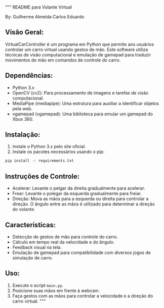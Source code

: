 """
README para Volante Virtual

By:  Guilherme Almeida
     Carlos Eduardo

Visão Geral:
------------
VirtualCarController é um programa em Python que permite aos usuários controlar um carro virtual usando gestos de mão. Este software utiliza técnicas de visão computacional e emulação de gamepad para traduzir movimentos de mão em comandos de controle do carro.

Dependências:
-------------
- Python 3.x
- OpenCV (cv2): Para processamento de imagens e tarefas de visão computacional.
- MediaPipe (mediapipe): Uma estrutura para auxiliar a identificar objetos pela web.
- vgamepad (vgamepad): Uma biblioteca para emular um gamepad do Xbox 360.

Instalação:
-----------
1. Instale o Python 3.x pelo site oficial.
2. Instale os pacotes necessários usando o pip:

```bash
pip install -r requirements.txt
```
Instruções de Controle:
-----------------------
- Acelerar: Levante o pelgar da direita gradualmente para acelerar.
- Frear: Levante o polegar da esquerda gradualmente para freiar.
- Direção: Mova as mãos para a esquerda ou direita para controlar a direção. O ângulo entre as mãos é utilizado para determinar a direção do volante.

Características:
----------------
- Detecção de gestos de mão para controle do carro.
- Cálculo em tempo real da velocidade e do ângulo.
- Feedback visual na tela.
- Emulação de gamepad para compatibilidade com diversos jogos de simulação de carro.

Uso:
----
1. Execute o script `main.py`.
2. Posicione suas mãos em frente à webcam.
3. Faça gestos com as mãos para controlar a velocidade e a direção do carro virtual.
"""
